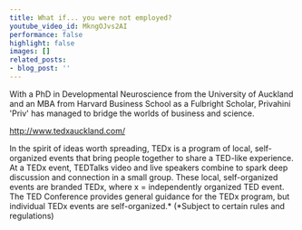 ```yaml
---
title: What if... you were not employed?
youtube_video_id: MkngOJvs2AI
performance: false
highlight: false
images: []
related_posts:
- blog_post: ''
---
```


With a PhD in Developmental Neuroscience from the University of Auckland and an MBA from Harvard Business School as a Fulbright Scholar, Privahini 'Priv' has managed to bridge the worlds of business and science.

http://www.tedxauckland.com/

In the spirit of ideas worth spreading, TEDx is a program of local, self-organized events that bring people together to share a TED-like experience. At a TEDx event, TEDTalks video and live speakers combine to spark deep discussion and connection in a small group. These local, self-organized events are branded TEDx, where x = independently organized TED event. The TED Conference provides general guidance for the TEDx program, but individual TEDx events are self-organized.* (*Subject to certain rules and regulations)
